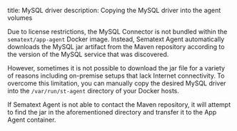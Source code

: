 title: MySQL driver
description:  Copying the MySQL driver into the agent volumes

Due to license restrictions, the MySQL Connector is not bundled within the `sematext/app-agent` Docker image. Instead, Sematext Agent automatically downloads the MySQL jar artifact from the Maven repository according to the version of the MySQL service that was discovered.

However, sometimes it is not possible to download the jar file for a variety of reasons including on-premise setups that lack Internet connectivity. To overcome this limitation, you can manually copy the desired MySQL driver into the `/var/run/st-agent` directory of your Docker hosts.

If Sematext Agent is not able to contact the Maven repository, it will attempt to find the jar in the aforementioned directory and transfer it to the App Agent container.
